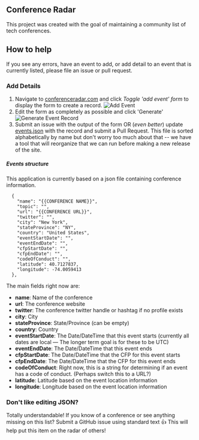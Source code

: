## Conference Radar

This project was created with the goal of maintaining a community list of tech conferences.

## How to help

If you see any errors, have an event to add, or add detail to an event that is currently listed, please file an issue or pull request.

### Add Details

1. Navigate to [conferenceradar.com](http://www.conferenceradar.com) and click _Toggle 'add event' form_ to display the form to create a record. 
![Add Event](https://user-images.githubusercontent.com/85041/30272256-9e799c14-96c1-11e7-92b3-a9c0bcfe952c.png)
2. Edit the form as completely as possible and click 'Generate'
![Generate Event  Record](https://user-images.githubusercontent.com/85041/30272389-4d1191f0-96c2-11e7-9e05-fd8a744456c7.png)
3. Submit an issue with the output of the form OR (_even better_) update [events.json](https://github.com/conferenceradar/list/blob/master/src/events.json) with the record and submit a Pull Request. This file is sorted alphabetically by name but don't worry too much about that -- we have a tool that will reorganize that we can run before making a new release of the site.

##### Events structure

This application is currently based on a json file containing conference information.

```
  {
    "name": "{{CONFERENCE NAME}}",
    "topic": "",
    "url": "{{CONFERENCE URL}}",
    "twitter": "",
    "city": "New York",
    "stateProvince": "NY",
    "country": "United States",
    "eventStartDate": "",
    "eventEndDate": "",
    "cfpStartDate": "",
    "cfpEndDate": "",
    "codeOfConduct": "",
    "latitude": 40.7127837,
    "longitude": -74.0059413
  },
```

The main fields right now are: 

* **name**: Name of the conference
* **url**: The conference website
* **twitter**: The conference twitter handle or hashtag if no profile exists
* **city**: City
* **stateProvince**: State/Province (can be empty)
* **country**: Country
* **eventStartDate**: The Date/DateTime that this event starts (currently all dates are local — The longer term goal is for these to be UTC)
* **eventEndDate**: The Date/DateTime that this event ends
* **cfpStartDate**: The Date/DateTime that the CFP for this event starts
* **cfpEndDate**: The Date/DateTime that the CFP for this event ends
* **codeOfConduct**: Right now, this is a string for determining if an event has a code of conduct. (Perhaps switch this to a URL?)
* **latitude**: Latitude based on the event location information
* **longitude**: Longitude based on the event location information

### Don't like editing JSON? 

Totally understandable! If you know of a conference or see anything missing on this list? Submit a GitHub issue using standard text :+1: This will help put this item on the radar of others!
